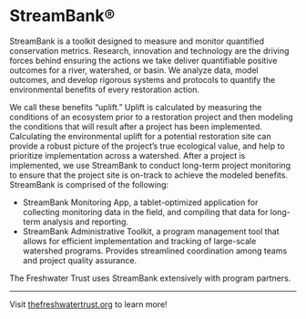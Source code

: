 # StreamBank:registered:

StreamBank is a toolkit designed to measure and monitor quantified conservation metrics.  Research, innovation and technology are the driving forces behind ensuring the actions we take deliver quantifiable positive outcomes for a river, watershed, or basin. We analyze data, model outcomes, and develop rigorous systems and protocols to quantify the environmental benefits of every restoration action.

We call these benefits “uplift.” Uplift is calculated by measuring the conditions of an ecosystem prior to a restoration project and then modeling the conditions that will result after a project has been implemented. Calculating the environmental uplift for a potential restoration site can provide a robust picture of the project’s true ecological value, and help to prioritize implementation across a watershed. After a project is implemented, we use StreamBank to conduct long-term project monitoring to ensure that the project site is on-track to achieve the modeled benefits.  StreamBank is comprised of the following:

- StreamBank Monitoring App, a tablet-optimized application for collecting monitoring data in the field, and compiling that data for long-term analysis and reporting.
- StreamBank Administrative Toolkit, a program management tool that allows for efficient implementation and tracking of large-scale watershed programs. Provides streamlined coordination among teams and project quality assurance.

The Freshwater Trust uses StreamBank extensively with program partners.

----

Visit [thefreshwatertrust.org](https://thefreshwatertrust.org) to learn more!
